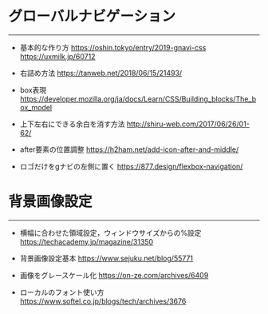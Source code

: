 # グローバルナビゲーション
***
- 基本的な作り方
https://oshin.tokyo/entry/2019-gnavi-css
https://uxmilk.jp/60712

- 右詰め方法
https://tanweb.net/2018/06/15/21493/

- box表現
https://developer.mozilla.org/ja/docs/Learn/CSS/Building_blocks/The_box_model

- 上下左右にできる余白を消す方法
http://shiru-web.com/2017/06/26/01-62/

- after要素の位置調整
https://h2ham.net/add-icon-after-and-middle/

- ロゴだけをgナビの左側に置く
https://877.design/flexbox-navigation/

# 背景画像設定
***
- 横幅に合わせた領域設定，ウィンドウサイズからの%設定
https://techacademy.jp/magazine/31350

- 背景画像設定基本
https://www.sejuku.net/blog/55771

- 画像をグレースケール化
https://on-ze.com/archives/6409

- ローカルのフォント使い方
https://www.softel.co.jp/blogs/tech/archives/3676


